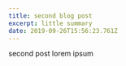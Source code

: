 ```yaml
---
title: second blog post
excerpt: little summary
date: 2019-09-26T15:56:23.761Z
---
```

second post lorem ipsum
